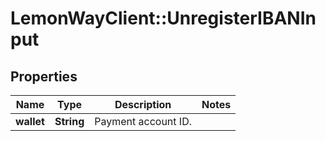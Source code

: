 # LemonWayClient::UnregisterIBANInput

## Properties
Name | Type | Description | Notes
------------ | ------------- | ------------- | -------------
**wallet** | **String** | Payment account ID. | 


